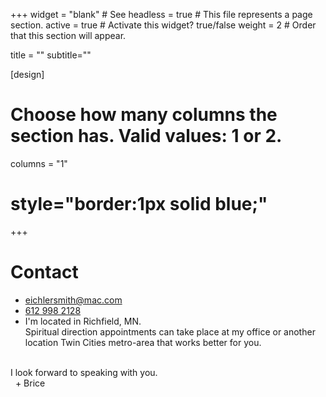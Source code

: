 +++
widget = "blank"  # See 
headless = true  # This file represents a page section.
active = true  # Activate this widget? true/false
weight = 2  # Order that this section will appear.

title = ""
subtitle=""

[design]
  # Choose how many columns the section has. Valid values: 1 or 2.
  columns = "1"
  
# style="border:1px solid blue;"
+++



<h1> Contact </h1> 
<div class="row contact-widget">
<ul class="fa-ul"> 
      <li>
        <i class="fa-li fas fa-envelope fa-2x" aria-hidden="true"></i>
        <span id="person-email">
        <a href="mailto:eichlersmith@mac.com"> eichlersmith@mac.com</a>
        </span>
      </li>
       <li>
        <i class="fa-li fas fa-phone fa-2x" aria-hidden="true"></i>
        <span id="person-telephone">
        <a href="tel:612 998 2128">612 998 2128</a>
        </span>
      </li>
      <li>
        <i class="fa-li fas fa-map-marker fa-2x" aria-hidden="true"></i>
        <span id="person-address">I'm located in Richfield, MN. <br> Spiritual direction appointments can take place at my office or another location Twin Cities metro-area that works better for you.</span>
      </li>
</ul>
</div>
<br> 
I look forward to speaking with you. <br>
&nbsp + Brice  



<!-- 
<div
style="
      width:35%;
      float:right;
      text-align:left; 
      border:1px solid red;
">
I look forward to speaking with you.  
</div> 
--> 
